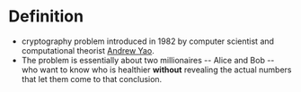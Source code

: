 # Definition
 - cryptography problem introduced in 1982 by computer scientist and computational theorist [Andrew Yao](https://en.wikipedia.org/wiki/Andrew_Yao).
 - The problem is essentially about two millionaires -- Alice and Bob -- who want to know who is healthier __without__ revealing the actual numbers that let them come to that conclusion.
